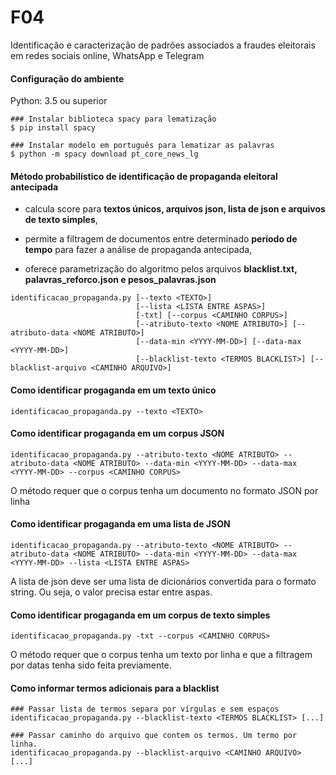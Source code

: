 # F04
Identificação e caracterização de padrões associados a fraudes eleitorais em redes sociais online, WhatsApp e Telegram

#### Configuração do ambiente
Python: 3.5 ou superior

```
### Instalar biblioteca spacy para lematização
$ pip install spacy

### Instalar modelo em português para lematizar as palavras
$ python -m spacy download pt_core_news_lg
```

#### Método probabilístico de identificação de propaganda eleitoral antecipada

- calcula score para **textos únicos, arquivos json, lista de json e arquivos de texto simples**,

- permite a filtragem de documentos entre determinado **período de tempo** para fazer a análise de propaganda antecipada,

- oferece parametrização do algoritmo pelos arquivos **blacklist.txt, palavras_reforco.json e pesos_palavras.json**

```
identificacao_propaganda.py [--texto <TEXTO>] 
                            [--lista <LISTA ENTRE ASPAS>] 
                            [-txt] [--corpus <CAMINHO CORPUS>]
                            [--atributo-texto <NOME ATRIBUTO>] [--atributo-data <NOME ATRIBUTO>] 
                            [--data-min <YYYY-MM-DD>] [--data-max  <YYYY-MM-DD>]
                            [--blacklist-texto <TERMOS BLACKLIST>] [--blacklist-arquivo <CAMINHO ARQUIVO>]          
```

#### Como identificar progaganda em um texto único
```
identificacao_propaganda.py --texto <TEXTO>
```

#### Como identificar progaganda em um corpus JSON
```
identificacao_propaganda.py --atributo-texto <NOME ATRIBUTO> --atributo-data <NOME ATRIBUTO> --data-min <YYYY-MM-DD> --data-max <YYYY-MM-DD> --corpus <CAMINHO CORPUS>
```

O método requer que o corpus tenha um documento no formato JSON por linha 

#### Como identificar progaganda em uma lista de JSON
```
identificacao_propaganda.py --atributo-texto <NOME ATRIBUTO> --atributo-data <NOME ATRIBUTO> --data-min <YYYY-MM-DD> --data-max <YYYY-MM-DD> --lista <LISTA ENTRE ASPAS>
```

A lista de json deve ser uma lista de dicionários convertida para o formato string. Ou seja, o valor precisa estar entre aspas.

#### Como identificar progaganda em um corpus de texto simples
```
identificacao_propaganda.py -txt --corpus <CAMINHO CORPUS>
```

O método requer que o corpus tenha um texto por linha e que a filtragem por datas tenha sido feita previamente. 

#### Como informar termos adicionais para a blacklist
```
### Passar lista de termos separa por vírgulas e sem espaços
identificacao_propaganda.py --blacklist-texto <TERMOS BLACKLIST> [...]

### Passar caminho do arquivo que contem os termos. Um termo por linha.
identificacao_propaganda.py --blacklist-arquivo <CAMINHO ARQUIVO> [...]
```
